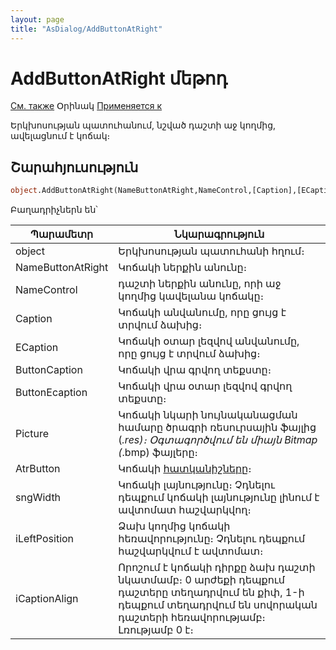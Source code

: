 ```yaml
---
layout: page
title: "AsDialog/AddButtonAtRight"
---
```


# AddButtonAtRight մեթոդ

[См. также](../AsDialog.md) Օրինակ [Применяется к](../AsDialog.md)

Երկխոսության պատուհանում, նշված դաշտի աջ կողմից, ավելացնում է կոճակ։ 

## Շարահյուսություն

``` vb
object.AddButtonAtRight(NameButtonAtRight,NameControl,[Caption],[ECaption], [ButtonCaption], [ButtonEcaption], [Picture],[AtrButton],[sngWidth] ,[iLeftPosition], [iCaptionAlign]
```

Բաղադրիչներն են՝


| Պարամետր | Նկարագրություն |
|--|--|
| object | Երկխոսության պատուհանի հղում։ |
| NameButtonAtRight | Կոճակի ներքին անունը։ |
| NameControl | դաշտի ներքին անունը, որի աջ կողմից կավելանա կոճակը։|
| Caption |Կոճակի անվանումը, որը ցույց է տրվում ձախից։|
| ECaption | Կոճակի օտար լեզվով անվանումը, որը ցույց է տրվում ձախից։ |
| ButtonCaption | Կոճակի վրա գրվող տեքստը։ |
| ButtonEcaption | Կոճակի վրա օտար լեզվով գրվող տեքստը։ |
| Picture |Կոճակի նկարի նույնականացման համարը ծրագրի ռեսուրսային ֆայլից (*.res)։ Օգտագործվում են միայն  Bitmap (*.bmp) ֆայլերը։ |
| AtrButton | Կոճակի  [հատկանիշները](Attribute.html "Attribute")։ |
| sngWidth | Կոճակի լայնությունը։ Չդնելու դեպքում կոճակի լայնությունը լինում է ավտոմատ հաշվարկվող։ |
| iLeftPosition | Ձախ կողմից կոճակի հեռավորությունը։ Չդնելու դեպքում հաշվարկվում է ավտոմատ։|
| iCaptionAlign |  Որոշում է կոճակի դիրքը ձախ դաշտի նկատմամբ։ 0 արժեքի դեպքում դաշտերը տեղադրվում են քիփ, 1-ի դեպքում տեղադրվում են սովորական դաշտերի հեռավորությամբ։ Լռությամբ 0 է։ |


